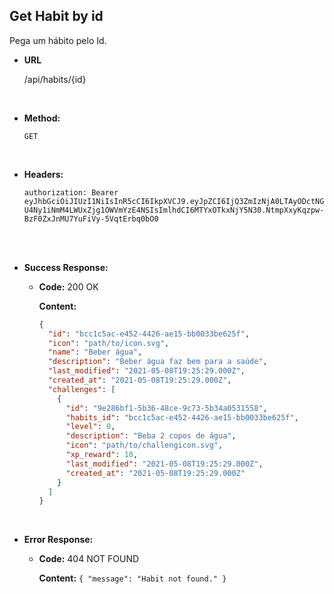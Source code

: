 ## **Get Habit by id**

Pega um hábito pelo Id.

- **URL**

  /api/habits/{id}

</br>

- **Method:**

  `GET`

</br>

- **Headers:**

  `authorization: Bearer eyJhbGciOiJIUzI1NiIsInR5cCI6IkpXVCJ9.eyJpZCI6IjQ3ZmIzNjA0LTAyODctNGU4Ny1iNmM4LWUxZjg1OWVmYzE4NSIsImlhdCI6MTYxOTkxNjY5N30.NtmpXxyKqzpw-BzF0ZxJnMU7YuFiVy-5VqtErbq0bO0`

</br>

</br>

- **Success Response:**

  - **Code:** 200 OK

    **Content:**

    ```json
    {
      "id": "bcc1c5ac-e452-4426-ae15-bb0033be625f",
      "icon": "path/to/icon.svg",
      "name": "Beber água",
      "description": "Beber água faz bem para a saúde",
      "last_modified": "2021-05-08T19:25:29.000Z",
      "created_at": "2021-05-08T19:25:29.000Z",
      "challenges": [
        {
          "id": "9e286bf1-5b36-48ce-9c73-5b34a0531558",
          "habits_id": "bcc1c5ac-e452-4426-ae15-bb0033be625f",
          "level": 0,
          "description": "Beba 2 copos de água",
          "icon": "path/to/challengicon.svg",
          "xp_reward": 10,
          "last_modified": "2021-05-08T19:25:29.000Z",
          "created_at": "2021-05-08T19:25:29.000Z"
        }
      ]
    }
    ```

</br>

- **Error Response:**

  - **Code:** 404 NOT FOUND

    **Content:** `{ "message": "Habit not found." }`
